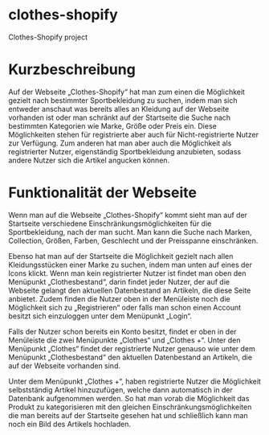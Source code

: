 # clothes-shopify
Clothes-Shopify project

# Kurzbeschreibung
Auf der Webseite „Clothes-Shopify“ hat man zum einen die Möglichkeit gezielt nach bestimmter Sportbekleidung zu suchen, indem man sich entweder anschaut was bereits alles an Kleidung auf der Webseite vorhanden ist oder man schränkt auf der Startseite die Suche nach bestimmten Kategorien wie Marke, Größe oder Preis ein. Diese Möglichkeiten stehen für registrierte aber auch für Nicht-registrierte Nutzer zur Verfügung.
Zum anderen hat man aber auch die Möglichkeit als registrierter Nutzer, eigenständig Sportbekleidung anzubieten, sodass andere Nutzer sich die Artikel angucken können.

# Funktionalität der Webseite
Wenn man auf die Webseite „Clothes-Shopify“ kommt sieht man auf der Startseite verschiedene Einschränkungsmöglichkeiten für die Sportbekleidung, nach der man sucht. Man kann die Suche nach Marken, Collection, Größen, Farben, Geschlecht und der Preisspanne einschränken.

Ebenso hat man auf der Startseite die Möglichkeit gezielt nach allen Kleidungsstücken einer Marke zu suchen, indem man unten auf eines der Icons klickt.
Wenn man kein registrierter Nutzer ist findet man oben den Menüpunkt „Clothesbestand“, darin findet jeder Nutzer, der auf die Webseite gelangt den aktuellen Datenbestand an Artikeln, die diese Seite anbietet. Zudem finden die Nutzer oben in der Menüleiste noch die Möglichkeit sich zu „Registrieren“ oder falls man schon einen Account besitzt sich einzuloggen unter dem Menüpunkt „Login“.

Falls der Nutzer schon bereits ein Konto besitzt, findet er oben in der Menüleiste die zwei Menüpunkte „Clothes“ und „Clothes +“. Unter den Menüpunkt „Clothes“ findet der registrierte Nutzer genauso wie unter dem Menüpunkt „Clothesbestand“ den aktuellen Datenbestand an Artikeln, die auf der Webseite vorhanden sind.

Unter dem Menüpunkt „Clothes +“, haben registrierte Nutzer die Möglichkeit selbstständig Artikel hinzuzufügen, welche dann automatisch in der Datenbank aufgenommen werden. So hat man vorab die Möglichkeit das Produkt zu kategorisieren mit den gleichen Einschränkungsmöglichkeiten die man bereits auf der Startseite gesehen hat und schließlich kann man noch ein Bild des Artikels hochladen.
